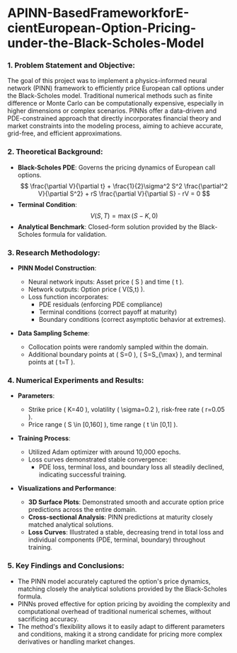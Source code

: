 # APINN-BasedFrameworkforE-cientEuropean-Option-Pricing-under-the-Black-Scholes-Model

### 1. Problem Statement and Objective:
The goal of this project was to implement a physics-informed neural network (PINN) framework to efficiently price European call options under the Black-Scholes model. Traditional numerical methods such as finite difference or Monte Carlo can be computationally expensive, especially in higher dimensions or complex scenarios. PINNs offer a data-driven and PDE-constrained approach that directly incorporates financial theory and market constraints into the modeling process, aiming to achieve accurate, grid-free, and efficient approximations.

### 2. Theoretical Background:
- **Black-Scholes PDE**: Governs the pricing dynamics of European call options.
  $$
  \frac{\partial V}{\partial t} + \frac{1}{2}\sigma^2 S^2 \frac{\partial^2 V}{\partial S^2} + rS \frac{\partial V}{\partial S} - rV = 0
  $$
- **Terminal Condition**: 
  $$
  V(S,T) = \max(S - K,0)
  $$
- **Analytical Benchmark**: Closed-form solution provided by the Black-Scholes formula for validation.

### 3. Research Methodology:
- **PINN Model Construction**:
  - Neural network inputs: Asset price \( S \) and time \( t \).
  - Network outputs: Option price \( V(S,t) \).
  - Loss function incorporates:
    - PDE residuals (enforcing PDE compliance)
    - Terminal conditions (correct payoff at maturity)
    - Boundary conditions (correct asymptotic behavior at extremes).

- **Data Sampling Scheme**:
  - Collocation points were randomly sampled within the domain.
  - Additional boundary points at \( S=0 \), \( S=S_{\max} \), and terminal points at \( t=T \).

### 4. Numerical Experiments and Results:
- **Parameters**:
  - Strike price \( K=40 \), volatility \( \sigma=0.2 \), risk-free rate \( r=0.05 \).
  - Price range \( S \in [0,160] \), time range \( t \in [0,1] \).

- **Training Process**:
  - Utilized Adam optimizer with around 10,000 epochs.
  - Loss curves demonstrated stable convergence:
    - PDE loss, terminal loss, and boundary loss all steadily declined, indicating successful training.

- **Visualizations and Performance**:
  - **3D Surface Plots**: Demonstrated smooth and accurate option price predictions across the entire domain.
  - **Cross-sectional Analysis**: PINN predictions at maturity closely matched analytical solutions.
  - **Loss Curves**: Illustrated a stable, decreasing trend in total loss and individual components (PDE, terminal, boundary) throughout training.

### 5. Key Findings and Conclusions:
- The PINN model accurately captured the option's price dynamics, matching closely the analytical solutions provided by the Black-Scholes formula.
- PINNs proved effective for option pricing by avoiding the complexity and computational overhead of traditional numerical schemes, without sacrificing accuracy.
- The method's flexibility allows it to easily adapt to different parameters and conditions, making it a strong candidate for pricing more complex derivatives or handling market changes.
